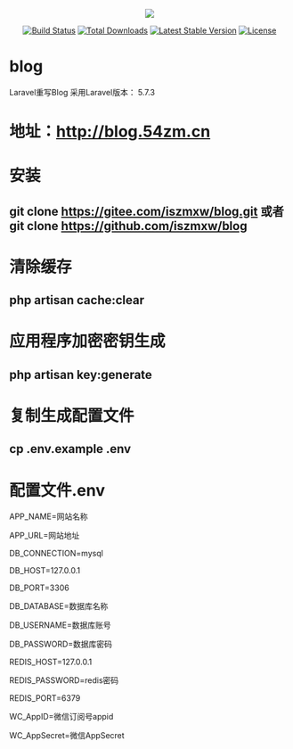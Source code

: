 <p align="center"><img src="https://laravel.com/assets/img/components/logo-laravel.svg"></p>

<p align="center">
<a href="https://travis-ci.org/laravel/framework"><img src="https://travis-ci.org/laravel/framework.svg" alt="Build Status"></a>
<a href="https://packagist.org/packages/laravel/framework"><img src="https://poser.pugx.org/laravel/framework/d/total.svg" alt="Total Downloads"></a>
<a href="https://packagist.org/packages/laravel/framework"><img src="https://poser.pugx.org/laravel/framework/v/stable.svg" alt="Latest Stable Version"></a>
<a href="https://packagist.org/packages/laravel/framework"><img src="https://poser.pugx.org/laravel/framework/license.svg" alt="License"></a>
</p>

# blog
Laravel重写Blog   采用Laravel版本： 5.7.3 
######
# 地址：http://blog.54zm.cn

# 安装
## git clone https://gitee.com/iszmxw/blog.git 或者 git clone https://github.com/iszmxw/blog
# 清除缓存
## php artisan cache:clear
# 应用程序加密密钥生成
## php artisan key:generate
# 复制生成配置文件
## cp .env.example .env

# 配置文件.env
APP_NAME=网站名称

APP_URL=网站地址

DB_CONNECTION=mysql

DB_HOST=127.0.0.1

DB_PORT=3306

DB_DATABASE=数据库名称

DB_USERNAME=数据库账号

DB_PASSWORD=数据库密码

REDIS_HOST=127.0.0.1

REDIS_PASSWORD=redis密码

REDIS_PORT=6379

WC_AppID=微信订阅号appid

WC_AppSecret=微信AppSecret
